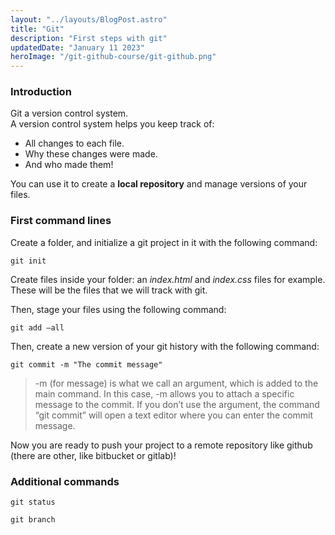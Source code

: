 ```yaml
---
layout: "../layouts/BlogPost.astro"
title: "Git"
description: "First steps with git"
updatedDate: "January 11 2023"
heroImage: "/git-github-course/git-github.png"
---
```


### Introduction

Git a version control system.  
A version control system helps you keep track of:
- All changes to each file.
- Why these changes were made.
- And who made them!

You can use it to create a **local repository** and manage versions of your files.

### First command lines

Create a folder, and initialize a git project in it with the following command:

`git init`

Create files inside your folder: an *index.html* and *index.css* files for example.
These will be the files that we will track with git.

Then, stage your files using the following command:

`git add —all`

Then, create a new version of your git history with the following command:

`git commit -m "The commit message"`

> -m (for message) is what we call an argument, which is added to the main command. 
> In this case, -m allows you to attach a specific message to the commit. 
> If you don’t use the argument, the command “git commit” will open a text editor where you can enter the commit message.

Now you are ready to push your project to a remote repository like github (there are other, like bitbucket or gitlab)!

### Additional commands

`git status`

`git branch`

